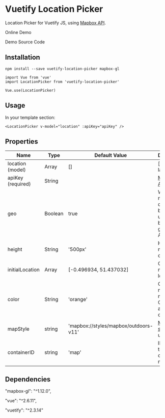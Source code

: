 # Vuetify Location Picker

Location Picker for Vuetify JS, using [Mapbox API](https://www.mapbox.com/).

Online Demo

Demo Source Code

## Installation

```
npm install --save vuetify-location-picker mapbox-gl
```

```
import Vue from 'vue'
import LocationPicker from 'vuetify-location-picker'

Vue.use(LocationPicker)
```

## Usage

In your template section:

```
<LocationPicker v-model="location" :apiKey="apiKey" />
```

## Properties

| Name              | Type    | Default Value                         | Description                                                             |
| ----------------- | ------- | ------------------------------------- | ----------------------------------------------------------------------- |
| location (model)  | Array   | []                                    | [longitude, latitude]                                                   |
| apiKey (required) | String  |                                       | [Mapbox API](https://www.mapbox.com/) Key                               |
| geo               | Boolean | true                                  | Whether or not to display button for using browser's geolocation API    |
| height            | String  | '500px'                               | Height of map container.                                                |
| initialLocation   | Array   | [-0.496934, 51.437032]                | Center of map on first load.                                            |
| color             | String  | 'orange'                              | Color of map markers. Can pass any CSS color type                       |
| mapStyle          | string  | 'mapbox://styles/mapbox/outdoors-v11' | [Mapbox style](https://docs.mapbox.com/api/maps/#mapbox-styles) to use. |
| containerID       | string  | 'map'                                 | ID of div that will contain the map.                                    |

## Dependencies

"mapbox-gl": "^1.12.0",

"vue": "^2.6.11",

"vuetify": "^2.3.14"
